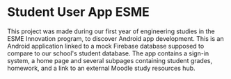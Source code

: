 # Student User App ESME
This project was made during our first year of engineering studies in the ESME Innovation program, to discover Android app development.
This is an Android application linked to a mock Firebase database supposed to compare to our school's student database.
The app contains a sign-in system, a home page and several subpages containing student grades, homework, and a link to an external Moodle study resources hub.
